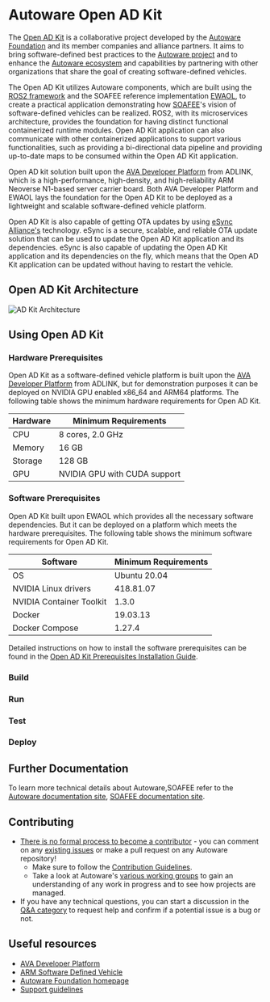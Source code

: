 # Autoware Open AD Kit

The [Open AD Kit](https://www.autoware.org/autoware-open-ad-kit) is a collaborative project developed by the [Autoware Foundation](https://www.autoware.org/) and its member companies and alliance partners. It aims to bring software-defined best practices to the [Autoware project](https://autowarefoundation.github.io/autoware-documentation/main/) and to enhance the [Autoware ecosystem](https://www.autoware.org/autoware-members) and capabilities by partnering with other organizations that share the goal of creating software-defined vehicles.

The Open AD Kit utilizes Autoware components, which are built using the [ROS2 framework](https://docs.ros.org/en/humble/index.html) and the SOAFEE reference implementation [EWAOL](https://gitlab.com/soafee/ewaol/meta-ewaol), to create a practical application demonstrating how [SOAFEE](https://www.soafee.io/)'s vision of software-defined vehicles can be realized. ROS2, with its microservices architecture, provides the foundation for having distinct functional containerized runtime modules. Open AD Kit application can also communicate with other containerized applications to support various functionalities, such as providing a bi-directional data pipeline and providing up-to-date maps to be consumed within the Open AD Kit application.

Open AD kit solution built upon the [AVA Developer Platform](https://www.adlinktech.com/Products/Computer_on_Modules/COM-HPC-Server-Carrier-and-Starter-Kit/AVA_Developer_Platform) from ADLINK, which is a high-performance, high-density, and high-reliability ARM Neoverse N1-based server carrier board. Both AVA Developer Platform and EWAOL lays the foundation for the Open AD Kit to be deployed as a lightweight and scalable software-defined vehicle platform.

Open AD Kit is also capable of getting OTA updates by using [eSync Alliance's](https://www.esyncalliance.org/) technology. eSync is a secure, scalable, and reliable OTA update solution that can be used to update the Open AD Kit application and its dependencies. eSync is also capable of updating the Open AD Kit application and its dependencies on the fly, which means that the Open AD Kit application can be updated without having to restart the vehicle.

## Open AD Kit Architecture
![AD Kit Architecture](https://user-images.githubusercontent.com/21222428/231436248-f745830d-a74f-42e0-8afe-fd58f6dbc8fc.jpg)

## Using Open AD Kit

### Hardware Prerequisites

Open AD Kit as a software-defined vehicle platform is built upon the [AVA Developer Platform](https://www.adlinktech.com/Products/Computer_on_Modules/COM-HPC-Server-Carrier-and-Starter-Kit/AVA_Developer_Platform) from ADLINK, but for demonstration purposes it can be deployed on NVIDIA GPU enabled x86_64 and ARM64 platforms. The following table shows the minimum hardware requirements for Open AD Kit.

| Hardware | Minimum Requirements |
| --- | --- | 
| CPU | 8 cores, 2.0 GHz |
| Memory | 16 GB |
| Storage | 128 GB |
| GPU | NVIDIA GPU with CUDA support |

### Software Prerequisites

Open AD Kit built upon EWAOL which provides all the necessary software dependencies. But it can be deployed on a platform which meets the hardware prerequisites. The following table shows the minimum software requirements for Open AD Kit.

| Software | Minimum Requirements |
| --- | --- |
| OS | Ubuntu 20.04 |
| NVIDIA Linux drivers | 418.81.07 |
| NVIDIA Container Toolkit | 1.3.0 |
| Docker | 19.03.13 |
| Docker Compose | 1.27.4 |

Detailed instructions on how to install the software prerequisites can be found in the [Open AD Kit Prerequisites Installation Guide](https://github.com/leo-drive/avte_autoware/blob/main/docker/autoware-openadk/installation.md).

### Build

### Run

### Test

### Deploy


## Further Documentation

To learn more technical details about Autoware,SOAFEE refer to the [Autoware documentation site](https://autowarefoundation.github.io/autoware-documentation/main/), [SOAFEE documentation site](https://gitlab.com/soafee/blueprints).

## Contributing

- [There is no formal process to become a contributor](https://github.com/autowarefoundation/autoware-projects/wiki#contributors) - you can comment on any [existing issues](https://github.com/autowarefoundation/autoware.universe/issues) or make a pull request on any Autoware repository!
  - Make sure to follow the [Contribution Guidelines](https://autowarefoundation.github.io/autoware-documentation/main/contributing/).
  - Take a look at Autoware's [various working groups](https://github.com/autowarefoundation/autoware-projects/wiki#working-group-list) to gain an understanding of any work in progress and to see how projects are managed.
- If you have any technical questions, you can start a discussion in the [Q&A category](https://github.com/autowarefoundation/autoware/discussions/categories/q-a) to request help and confirm if a potential issue is a bug or not.

## Useful resources
- [AVA Developer Platform](https://www.adlinktech.com/Products/Computer_on_Modules/COM-HPC-Server-Carrier-and-Starter-Kit/AVA_Developer_Platform)
- [ARM Software Defined Vehicle](https://www.arm.com/blogs/blueprint/software-defined-vehicle)
- [Autoware Foundation homepage](https://www.autoware.org/)
- [Support guidelines](https://autowarefoundation.github.io/autoware-documentation/main/support/support-guidelines/)
